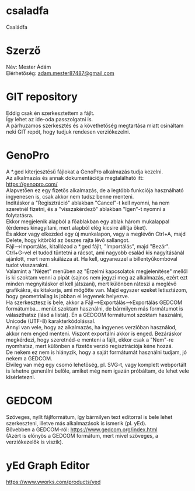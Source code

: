 # csaladfa
Családfa
# Szerző
Név: Mester Ádám  
Elérhetőség: adam.mester87487@gmail.com
# GIT repository
Eddig csak én szerkesztettem a fájlt.  
Így lehet az ide-oda passzolgatni is.  
A párhuzamos szerkesztés és a követhetőség megtartása miatt csináltam neki GIT repót, hogy tudjuk rendesen verziókezelni.
# GenoPro
A \*.ged kiterjesztésű fájlokat a GenoPro alkalmazás tudja kezelni.  
Az alkalmazás és annak dokumentációja megtalálható itt: https://genopro.com/  
Alapvetően ez egy fizetős alkalmazás, de a legtöbb funkciója használható ingyenesen is, csak akkor nem tudsz benne menteni.  
Indításkor a "Regisztráció" ablakban "Cancel"-t kell nyomni, ha nem szeretnél fizetni, és a "visszakérdező" ablakban "Igen"-t nyomni a folytatásra.  
Ekkor megjelenik alapból a főablakban egy ablak három mukalappal (érdemes kinagyítani, mert alapból elég kicsire állítja őket).  
És akkor vagy elkezded egy új munkalapon, vagy a meglévőn Ctrl+A, majd Delete, hogy kitöröld az összes rajta lévő sallangot.  
Fájl-->Importálás, kitallózod a \*.ged fájlt, "Importálás", majd "Bezár".  
Ctrl+G-vel el tudod tüntetni a rácsot, ami nagyobb család kis nagyításánál ajánlott, mert nem skálázza át. Ha kell, ugyanezzel a billentyűkombóval tudot visszarakni.  
Valamint a "Nézet" menüben az "Érzelmi kapcsolatok megjelenítése" mellől is ki szoktam venni a pipát (sajnos nem jegyzi meg az alkalmazás, ezért ezt minden megnyitáskor el kell játszani), mert különben ráteszi a meglévő grafikákra, és kitakarja, ami mögötte van. Majd egyszer ezeket letisztázom, hogy geometriailag is jobban el legyenek helyezve.  
Ha szerkesztesz is bele, akkor a Fájl-->Exportálás-->Exportálás GEDCOM formátumba... menüt szoktam használni, de bármilyen más formátumot is választhatsz (lásd a listát). Én a GEDCOM formátumot szoktam használni, Unicode (UTF-8) karakterkódolással.  
Annyi van vele, hogy az alkalmazás, ha ingyenes verzióban használod, akkor nem enged menteni. Viszont exportálni akkor is enged. Bezáráskor megkérdezi, hogy szeretnéd-e menteni a fájlt, ekkor csak a "Nem"-re nyomhatsz, mert különben a fizetős verzió regisztrációja kéne hozzá.  
De nekem ez nem is hiányzik, hogy a saját formátumát használni tudjam, jó nekem a GEDCOM.  
Elvileg van még egy csomó lehetőség, pl. SVG-t, vagy komplett webportált is lehetne generálni belőle, amiket még nem igazán próbáltam, de lehet vele kísérletezni.
# GEDCOM
Szöveges, nyílt fájlformátum, így bármilyen text editorral is bele lehet szerkeszteni, illetve más alkalmazások is ismerik (pl. yEd).  
Bővebben a GEDCOM-ról: https://www.gedcom.org/index.html  
(Azért is előnyös a GEDCOM formátum, mert mivel szöveges, a verziókezelők is viszik).
# yEd Graph Editor
https://www.yworks.com/products/yed